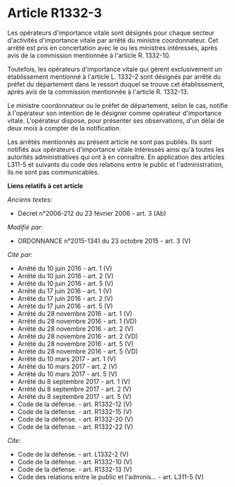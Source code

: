 # Article R1332-3

Les opérateurs d'importance vitale sont désignés pour chaque secteur d'activités d'importance vitale par arrêté du ministre
coordonnateur. Cet arrêté est pris en concertation avec le ou les ministres intéressés, après avis de la commission
mentionnée à l'article R. 1332-10. 

Toutefois, les opérateurs d'importance vitale qui gèrent exclusivement un établissement mentionné à l'article L. 1332-2 sont
désignés par arrêté du préfet du département dans le ressort duquel se trouve cet établissement, après avis de la commission
mentionnée à l'article R. 1332-13. 

Le ministre coordonnateur ou le préfet de département, selon le cas, notifie à l'opérateur son intention de le désigner comme
opérateur d'importance vitale. L'opérateur dispose, pour présenter ses observations, d'un délai de deux mois à compter de la
notification. 

Les arrêtés mentionnés au présent article ne sont pas publiés. Ils sont notifiés aux opérateurs d'importance vitale
intéressés ainsi qu'à toutes les autorités administratives qui ont à en connaître. En application des articles L311-5 et
suivants du code des relations entre le public et l'administration, ils ne sont pas communicables.

**Liens relatifs à cet article**

_Anciens textes_:

  - Décret n°2006-212 du 23 février 2006 - art. 3 (Ab)

_Modifié par_:

  - ORDONNANCE n°2015-1341 du 23 octobre 2015 - art. 3 (V)

_Cité par_:

  - Arrêté du 10 juin 2016 - art. 1 (V)
  - Arrêté du 10 juin 2016 - art. 2 (V)
  - Arrêté du 10 juin 2016 - art. 5 (V)
  - Arrêté du 17 juin 2016 - art. 1 (V)
  - Arrêté du 17 juin 2016 - art. 2 (V)
  - Arrêté du 17 juin 2016 - art. 5 (V)
  - Arrêté du 28 novembre 2016 - art. 1 (V)
  - Arrêté du 28 novembre 2016 - art. 1 (VD)
  - Arrêté du 28 novembre 2016 - art. 2 (V)
  - Arrêté du 28 novembre 2016 - art. 2 (VD)
  - Arrêté du 28 novembre 2016 - art. 5 (V)
  - Arrêté du 28 novembre 2016 - art. 5 (VD)
  - Arrêté du 10 mars 2017 - art. 1 (V)
  - Arrêté du 10 mars 2017 - art. 2 (V)
  - Arrêté du 10 mars 2017 - art. 5 (V)
  - Arrêté du 8 septembre 2017 - art. 1 (V)
  - Arrêté du 8 septembre 2017 - art. 2 (V)
  - Arrêté du 8 septembre 2017 - art. 5 (V)
  - Code de la défense. - art. R1332-12 (V)
  - Code de la défense. - art. R1332-15 (V)
  - Code de la défense. - art. R1332-20 (V)
  - Code de la défense. - art. R1332-22 (V)

_Cite_:

  - Code de la défense. - art. L1332-2 (V)
  - Code de la défense. - art. R1332-10 (V)
  - Code de la défense. - art. R1332-13 (V)
  - Code des relations entre le public et l'adminis... - art. L311-5 (V)
